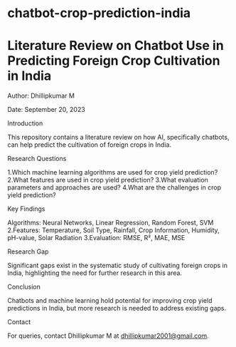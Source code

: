 # chatbot-crop-prediction-india
# Literature Review on Chatbot Use in Predicting Foreign Crop Cultivation in India

Author: Dhillipkumar M

Date: September 20, 2023

Introduction

This repository contains a literature review on how AI, specifically chatbots, can help predict the cultivation of foreign crops in India.

Research Questions

1.Which machine learning algorithms are used for crop yield prediction?
2.What features are used in crop yield prediction?
3.What evaluation parameters and approaches are used?
4.What are the challenges in crop yield prediction?

Key Findings

Algorithms: Neural Networks, Linear Regression, Random Forest, SVM
2.Features: Temperature, Soil Type, Rainfall, Crop Information, Humidity, pH-value, Solar Radiation
3.Evaluation: RMSE, R², MAE, MSE

Research Gap

Significant gaps exist in the systematic study of cultivating foreign crops in India, highlighting the need for further research in this area.

Conclusion

Chatbots and machine learning hold potential for improving crop yield predictions in India, but more research is needed to address existing gaps.

Contact

For queries, contact Dhillipkumar M at dhillipkumar2001@gmail.com.


